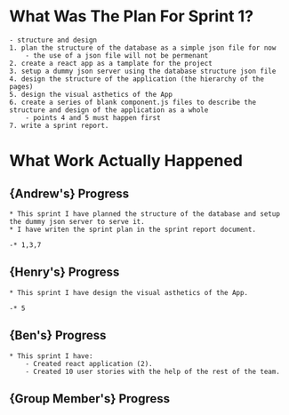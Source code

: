 # What Was The Plan For Sprint 1?

    - structure and design
    1. plan the structure of the database as a simple json file for now
        - the use of a json file will not be permenant
    2. create a react app as a tamplate for the project
    3. setup a dummy json server using the database structure json file
    4. design the structure of the application (the hierarchy of the pages)
    5. design the visual asthetics of the App
    6. create a series of blank component.js files to describe the structure and design of the application as a whole
        - points 4 and 5 must happen first
    7. write a sprint report.

# What Work Actually Happened

## {Andrew's} Progress

    * This sprint I have planned the structure of the database and setup the dummy json server to serve it.
    * I have writen the sprint plan in the sprint report document.

    -* 1,3,7

## {Henry's} Progress

    * This sprint I have design the visual asthetics of the App.

    -* 5

## {Ben's} Progress

    * This sprint I have:
        - Created react application (2).
        - Created 10 user stories with the help of the rest of the team.

## {Group Member's} Progress
